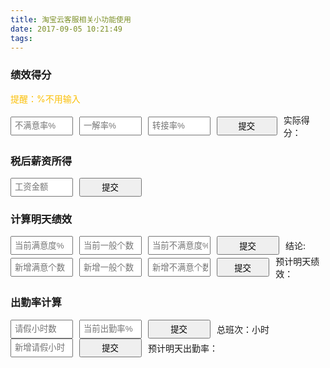 ```yaml
---
title: 淘宝云客服相关小功能使用
date: 2017-09-05 10:21:49
tags:
---
```


<script>
var _hmt = _hmt || [];
(function() {
  var hm = document.createElement("script");
  hm.src = "https://hm.baidu.com/hm.js?55cd88d2127e1e7e0d8a8e6b5b6a8c59";
  var s = document.getElementsByTagName("script")[0]; 
  s.parentNode.insertBefore(hm, s);
})();
</script>


<script type="text/javascript">
		function calculate(){
			var m=document.getElementById("bumanyi").value*1;
			var y=document.getElementById("yijie").value*1;
			var z=document.getElementById("zhuanjie").value*1;

			document.getElementById("result").innerHTML=((100-m)*0.5+(100-z)*0.3+y*0.2).toFixed(2);
			// alert(m+","+y+","+z);
		}

		function calmoney(){
			var money=document.getElementById("gongzi").value*1;
			var oldGet= money>800?((money-800)*0.8+800).toFixed(3):money ;
			var newGet;
			var mores="";
			if(money<515){
			    newGet=money;
			}else{
			    var a=(money/1.03).toFixed(2);
			    var zengzhi=(a*0.03).toFixed(2);
			    var chengjian=(zengzhi*0.07).toFixed(2);
			    var jiaofu=(zengzhi*0.03).toFixed(2);
			    var difangjiaofu=(zengzhi*0.02).toFixed(2);
			    var geren=(money-zengzhi-chengjian-jiaofu-difangjiaofu);
			    geren=((geren>4000)?geren*0.16:(geren>800?((geren-800)*0.2):0)).toFixed(2);
			    newGet=money-zengzhi-chengjian-jiaofu-difangjiaofu-geren;
			    mores="(增值税："+zengzhi+" 城建税："+chengjian+" 教附税："+jiaofu+" 地方教附税："+difangjiaofu+" 个人所得税"+geren+")";
			}
			document.getElementById("realMoney").innerHTML="旧版税后:"+(oldGet*1).toFixed(2)+"<br/>新版税后:"+(newGet*1).toFixed(2)+mores;
		}

		var manyiAll=0;
		var bumanyiAll=0;
		var yibanAll=0;
		function calEvaluate(){
			var manyidu=document.getElementById("manyidu").value/100;
			yibanAll=document.getElementById("yiban").value*1;
			var bumanyidu=document.getElementById("bumanyidu").value/100;
			if(yibanAll==0){ 
				alert("一般为0，无法计算哦~");
				return;
			}
			var all=Math.round(yibanAll/(1-manyidu-bumanyidu));
			manyiAll=Math.round(all*manyidu);
			bumanyiAll=Math.round(all*bumanyidu);

			document.getElementById("evaluate").innerHTML="总评价个数："+all+" 满意个数："+manyiAll+" 不满意个数："+bumanyiAll;
		}

		function calNewEvaluate(){
			var manyinum=document.getElementById("manyinum").value*1+manyiAll;
			var yibannum=document.getElementById("yibannum").value*1+yibanAll;
			var bumanyinum=document.getElementById("bumanyinum").value*1+bumanyiAll;

			var all=manyinum+yibannum+bumanyinum;
			document.getElementById("predictevaluate").innerHTML=" 满意度："+(manyinum/all).toFixed(4)*100+"% 不满意度："+(bumanyinum/all).toFixed(4)*100+"%";
		}

		var allDutyNum=0;
		var qingjia=0;
		function calAllDutyNum(){
			qingjia=document.getElementById("qingjia").value*1
			var chuqin=document.getElementById("chuqin").value*1;

			allDutyNum=Math.round(qingjia/(1-chuqin/100));
			document.getElementById("allDutyNum").innerHTML=allDutyNum;
		}

		function calNewDutyNum(){
			var newQingjia=document.getElementById("newQingjia").value*1;

			document.getElementById("predictDutyNum").innerHTML=(1-(newQingjia+qingjia)/(allDutyNum+newQingjia)).toFixed(4)*100+"%";
		}

</script>

<style>
/* 用来控制 垂直居中  或者完全居中  start*/
.verMidTabDad{/*控制居中方式一：父节点*/
    display: table;
}
.verMidTabSon{/*控制居中方式一：子节点*/
    display: table-cell;
    vertical-align: middle;
}
.verMidIFDad{/*控制居中方式二.1：父节点*/
    display: inline-flex;
}
.verMidFDad{/*控制居中方式二.2：父节点*/
    display: flex;
}
.verMidIFSon{/*控制居中方式二：子节点*/
    margin-top: auto;
    margin-bottom: auto;
}
.verMidIFSon2{/*控制居中方式二：子节点*/
    margin: auto;
}
/* 用来控制 垂直居中  或者完全居中  end  */

/* 用来控制文字超出部分...  start*/
.wordFixed{
    white-space: nowrap;
    text-overflow: ellipsis;
    overflow: hidden;
}
/* 用来控制文字超出部分...  end  */

.osp_grade input{
    padding-left:5px;
    width:100px;
    height:30px;
    margin-right:10px;
}
</style>

### 绩效得分

<p style="color: #FBBF05">提醒：%不用输入</p>

<div class="verMidFDad osp_grade">
	<input type="text" placeholder="不满意率%" id="bumanyi" class="verMidIFSon"/>
	<input type="text" placeholder="一解率%" id="yijie" class="verMidIFSon"/>
	<input type="text" placeholder="转接率%" id="zhuanjie" class="verMidIFSon"/>
	<input type="button" value="提交" onclick="calculate()" class="verMidIFSon"/>
	<p class="verMidIFSon">实际得分：<span id="result"></span></p>
</div>

### 税后薪资所得
<div class="verMidFDad osp_grade">
    <input type="text" placeholder="工资金额" id="gongzi" class="verMidIFSon"/>
    <input type="button" value="提交" onclick="calmoney()" class="verMidIFSon"/>
    <p class="verMidIFSon"><span id="realMoney"></span></p>
</div>

### 计算明天绩效
<div class="verMidFDad osp_grade">
    <input type="text" placeholder="当前满意度%" id="manyidu"  class="verMidIFSon"/>
    <input type="text" placeholder="当前一般个数" id="yiban"  class="verMidIFSon"/>
    <input type="text" placeholder="当前不满意度%" id="bumanyidu"  class="verMidIFSon"/>
    <input type="button" value="提交" onclick="calEvaluate()"  class="verMidIFSon"/>
    <p  class="verMidIFSon">结论:<span id="evaluate"></span></p>
</div>
<div class="verMidFDad osp_grade">
    <input type="text" placeholder="新增满意个数" id="manyinum"  class="verMidIFSon"/>
    <input type="text" placeholder="新增一般个数" id="yibannum"  class="verMidIFSon"/>
    <input type="text" placeholder="新增不满意个数" id="bumanyinum"  class="verMidIFSon"/>
    <input type="button" value="提交" onclick="calNewEvaluate()"  class="verMidIFSon"/>
    <p  class="verMidIFSon">预计明天绩效：<span id="predictevaluate"></span></p>
</div>

### 出勤率计算
<div class="verMidFDad osp_grade">
    <input type="text" placeholder="请假小时数" id="qingjia"  class="verMidIFSon"/>
    <input type="text" placeholder="当前出勤率%" id="chuqin"  class="verMidIFSon"/>
    <input type="button" value="提交" onclick="calAllDutyNum()"  class="verMidIFSon"/>
    <p  class="verMidIFSon">总班次：<span id="allDutyNum"></span>小时</p>
</div>
<div class="verMidFDad osp_grade">
	<input type="text" placeholder="新增请假小时" id="newQingjia"  class="verMidIFSon"/>
	<input type="button" value="提交" onclick="calNewDutyNum()"  class="verMidIFSon"/>
	<p  class="verMidIFSon">预计明天出勤率：<span id="predictDutyNum"></span></p>
</div>


